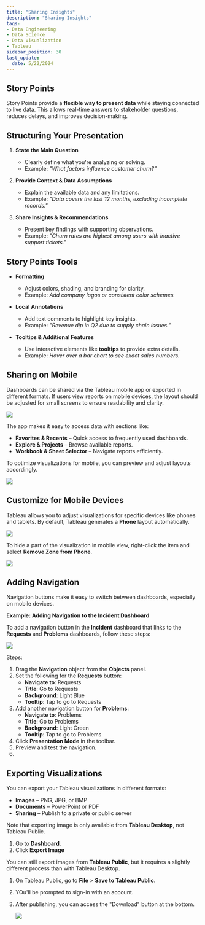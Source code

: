 ```yaml
---
title: "Sharing Insights"
description: "Sharing Insights"
tags: 
- Data Engineering
- Data Science
- Data Visualization
- Tableau
sidebar_position: 30
last_update:
  date: 5/22/2024
---
```



## Story Points   

Story Points provide a **flexible way to present data** while staying connected to live data. This allows real-time answers to stakeholder questions, reduces delays, and improves decision-making.  


## Structuring Your Presentation  

1. **State the Main Question**  
   - Clearly define what you're analyzing or solving.  
   - Example: *"What factors influence customer churn?"*  

2. **Provide Context & Data Assumptions**  
   - Explain the available data and any limitations.  
   - Example: *"Data covers the last 12 months, excluding incomplete records."*  

3. **Share Insights & Recommendations**  
   - Present key findings with supporting observations.  
   - Example: *"Churn rates are highest among users with inactive support tickets."*  

## Story Points Tools  

- **Formatting**  
  - Adjust colors, shading, and branding for clarity.  
  - Example: *Add company logos or consistent color schemes.*  

- **Local Annotations**  
  - Add text comments to highlight key insights.  
  - Example: *"Revenue dip in Q2 due to supply chain issues."*  

- **Tooltips & Additional Features**  
  - Use interactive elements like **tooltips** to provide extra details.  
  - Example: *Hover over a bar chart to see exact sales numbers.*  

## Sharing on Mobile

Dashboards can be shared via the Tableau mobile app or exported in different formats.  If users view reports on mobile devices, the layout should be adjusted for small screens to ensure readability and clarity.  

<div class="img-center"> 

![](/img/docs/Screenshot-2025-03-12-184530.png)

</div>

The app makes it easy to access data with sections like:  

- **Favorites & Recents** – Quick access to frequently used dashboards.  
- **Explore & Projects** – Browse available reports.  
- **Workbook & Sheet Selector** – Navigate reports efficiently.  

To optimize visualizations for mobile, you can preview and adjust layouts accordingly.


<div class="img-center"> 

![](/img/docs/Screenshot-2025-03-12-184635.png)

</div>

## Customize for Mobile Devices  

Tableau allows you to adjust visualizations for specific devices like phones and tablets. By default, Tableau generates a **Phone** layout automatically.  

<div class="img-center"> 

![](/gif/docs/snowflake-create-query-sampleee-40.gif)

</div>

To hide a part of the visualization in mobile view, right-click the item and select **Remove Zone from Phone**.

<div class="img-center"> 

![](/gif/docs/snowflake-create-query-sampleee-41.gif)

</div>

## Adding Navigation

Navigation buttons make it easy to switch between dashboards, especially on mobile devices.  

**Example: Adding Navigation to the **Incident** Dashboard**  

To add a navigation button in the **Incident** dashboard that links to the **Requests** and **Problems** dashboards, follow these steps:  

<div class="img-center"> 

![](/gif/docs/snowflake-create-query-sampleee-43.gif)

</div>

Steps:

1. Drag the **Navigation** object from the **Objects** panel.  
2. Set the following for the **Requests** button:  
   - **Navigate to**: Requests  
   - **Title**: Go to Requests  
   - **Background**: Light Blue  
   - **Tooltip**: Tap to go to Requests  
3. Add another navigation button for **Problems**:  
   - **Navigate to**: Problems  
   - **Title**: Go to Problems  
   - **Background**: Light Green  
   - **Tooltip**: Tap to go to Problems  
4. Click **Presentation Mode** in the toolbar.  
5. Preview and test the navigation.
6. 

## Exporting Visualizations  

You can export your Tableau visualizations in different formats:  

- **Images** – PNG, JPG, or BMP  
- **Documents** – PowerPoint or PDF  
- **Sharing** – Publish to a private or public server  

Note that exporting image is only available from **Tableau Desktop**, not Tableau Public.

1. Go to **Dashboard**.
2. Click **Export Image**

You can still export images from **Tableau Public**, but it requires a slightly different process than with Tableau Desktop. 

1. On Tableau Public, go to **File** > **Save to Tableau Public.**
2. YOu'll be prompted to sign-in with an account.
3. After publishing, you can access the "Download" button at the bottom.

    <div class="img-center"> 

    ![](/gif/docs/snowflake-create-query-sampleee-42.gif)

    </div>